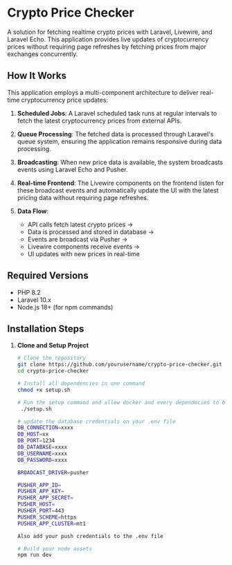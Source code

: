 # Crypto Price Checker

A solution for fetching realtime crypto prices with Laravel, Livewire, and Laravel Echo. This application provides live updates of cryptocurrency prices without requiring page refreshes by fetching prices from major exchanges concurrently.

## How It Works

This application employs a multi-component architecture to deliver real-time cryptocurrency price updates:

1. **Scheduled Jobs**: A Laravel scheduled task runs at regular intervals to fetch the latest cryptocurrency prices from external APIs.

2. **Queue Processing**: The fetched data is processed through Laravel's queue system, ensuring the application remains responsive during data processing.

3. **Broadcasting**: When new price data is available, the system broadcasts events using Laravel Echo and Pusher.

4. **Real-time Frontend**: The Livewire components on the frontend listen for these broadcast events and automatically update the UI with the latest pricing data without requiring page refreshes.

5. **Data Flow**:
    - API calls fetch latest crypto prices →
    - Data is processed and stored in database →
    - Events are broadcast via Pusher →
    - Livewire components receive events →
    - UI updates with new prices in real-time

## Required Versions

- PHP 8.2
- Laravel 10.x
- Node.js 18+ (for npm commands)

## Installation Steps

1. **Clone and Setup Project**
   ```bash
   # Clone the repository
   git clone https://github.com/yourusername/crypto-price-checker.git
   cd crypto-price-checker
   
   # Install all dependencies in one command
   chmod +x setup.sh
   
   # Run the setup command and allow docker and every dependecies to be installed properly
    ./setup.sh
   
   # update the database credentials on your .env file
   DB_CONNECTION=xxxx
   DB_HOST=xx
   DB_PORT=1234
   DB_DATABASE=xxxx
   DB_USERNAME=xxxx
   DB_PASSWORD=xxxx
   
   BROADCAST_DRIVER=pusher
   
   PUSHER_APP_ID=
   PUSHER_APP_KEY=
   PUSHER_APP_SECRET=
   PUSHER_HOST=
   PUSHER_PORT=443
   PUSHER_SCHEME=https
   PUSHER_APP_CLUSTER=mt1
   
   Also add your push credentials to the .env file 
   
   # Build your node assets
   npm run dev
